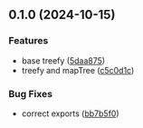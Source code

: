 

## 0.1.0 (2024-10-15)


### Features

* base treefy ([5daa875](https://github.com/joaomelo/trees/commit/5daa875faad2f6341a1771ca0f06e3924725768e))
* treefy and mapTree ([c5c0d1c](https://github.com/joaomelo/trees/commit/c5c0d1c22db361313e67e983db1ca1076945df7d))


### Bug Fixes

* correct exports ([bb7b5f0](https://github.com/joaomelo/trees/commit/bb7b5f057df56c31de510dfe88308ed77496e5d5))
